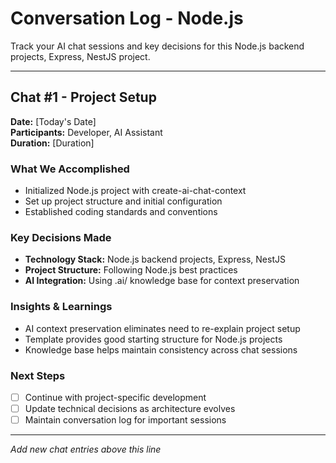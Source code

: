 # Conversation Log - Node.js

Track your AI chat sessions and key decisions for this Node.js backend projects, Express, NestJS project.

---

## Chat #1 - Project Setup

**Date:** [Today's Date]  
**Participants:** Developer, AI Assistant  
**Duration:** [Duration]

### What We Accomplished
- Initialized Node.js project with create-ai-chat-context
- Set up project structure and initial configuration
- Established coding standards and conventions

### Key Decisions Made
- **Technology Stack:** Node.js backend projects, Express, NestJS
- **Project Structure:** Following Node.js best practices
- **AI Integration:** Using .ai/ knowledge base for context preservation

### Insights & Learnings
- AI context preservation eliminates need to re-explain project setup
- Template provides good starting structure for Node.js projects
- Knowledge base helps maintain consistency across chat sessions

### Next Steps
- [ ] Continue with project-specific development
- [ ] Update technical decisions as architecture evolves  
- [ ] Maintain conversation log for important sessions

---

*Add new chat entries above this line*
